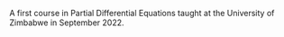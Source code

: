 A first course in Partial Differential Equations taught at the University of Zimbabwe in September 2022.
